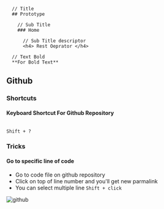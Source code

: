 ```
  // Title
  ## Prototype

    // Sub Title
    ### Home

      // Sub Title descriptor
      <h4> Rest Oeprator </h4>

  // Text Bold
  **For Bold Text**
```

## Github

### Shortcuts

<h4>Keyboard Shortcut For Github Repository</h4>

```

Shift + ?
```

### Tricks

<h4>Go to specific line of code</h4>

- Go to code file on github repository
- Click on top of line number and you'll get new parmalink
- You can select multiple line `Shift + click`

![github](https://user-images.githubusercontent.com/45126545/201905024-b7f96e32-5907-49d5-8cdd-a76ee6c08c29.png)

